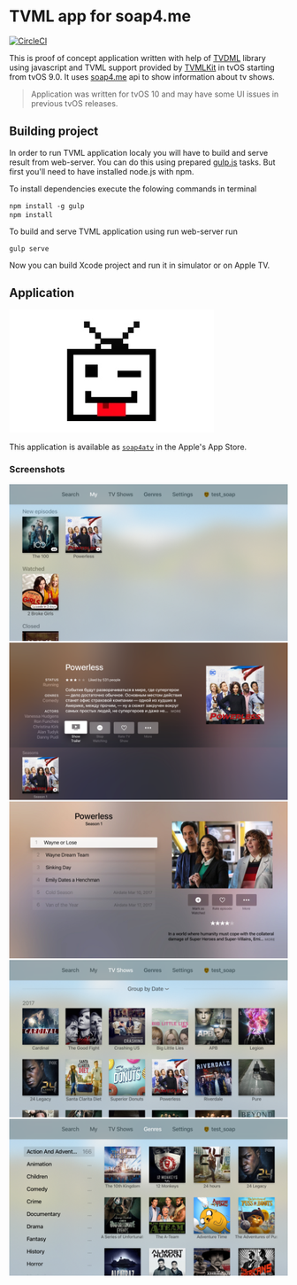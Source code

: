# TVML app for soap4.me

[![CircleCI](https://circleci.com/gh/a-ignatov-parc/tvos-soap4.me.svg?style=svg)](https://circleci.com/gh/a-ignatov-parc/tvos-soap4.me)

This is proof of concept application written with help of [TVDML](https://github.com/a-ignatov-parc/tvdml) library using javascript and TVML support provided by [TVMLKit](https://developer.apple.com/reference/tvmlkit) in tvOS starting from tvOS 9.0. It uses [soap4.me](https://soap4.me/) api to show information about tv shows.

> Application was written for tvOS 10 and may have some UI issues in previous tvOS releases.

## Building project

In order to run TVML application localy you will have to build and serve result from web-server. You can do this using prepared [gulp.js](http://gulpjs.com/) tasks. But first you'll need to have installed node.js with npm.

To install dependencies execute the folowing commands in terminal

```
npm install -g gulp
npm install
```

To build and serve TVML application using run web-server run

```
gulp serve
```

Now you can build Xcode project and run it in simulator or on Apple TV.

## Application

![App Icon](app-icon.jpg)

This application is available as [`soap4atv`](https://itunes.apple.com/ru/app/id1204973085) in the Apple's App Store.

### Screenshots

![My TV Shows Screen](screenshots/screenshot1.png)
![TV Show Screen](screenshots/screenshot2.png)
![Season Screen](screenshots/screenshot3.png)
![All TV Shows Screen](screenshots/screenshot4.png)
![Genres Screen](screenshots/screenshot5.png)